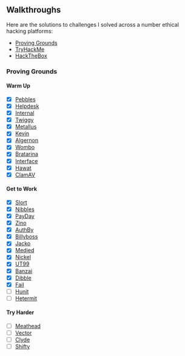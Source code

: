 ## Walkthroughs
Here are the solutions to challenges I solved across a number ethical hacking platforms:
* [Proving Grounds](#proving-grounds)
* [TryHackMe](#tryhackme)
* [HackTheBox](#hackthebox)

### Proving Grounds
#### Warm Up
* [x] [Pebbles](/walkthroughs/pg/pebbles/)
* [x] [Helpdesk](/walkthroughs/pg/helpdesk)
* [x] [Internal](/walkthroughs/pg/internal)
* [x] [Twiggy](/walkthroughs/pg/twiggy/)
* [x] [Metallus](/walkthroughs/pg/metallus/)
* [x] [Kevin](/walkthroughs/pg/kevin/)
* [x] [Algernon](/walkthroughs/pg/algernon/)
* [x] [Wombo](/walkthroughs/pg/wombo/)
* [x] [Bratarina](/walkthroughs/pg/bratarina/)
* [x] [Interface](/walkthroughs/pg/interface/)
* [x] [Hawat](/walkthroughs/pg/hawat/)
* [x] [ClamAV](/walkthroughs/pg/clamav/)

#### Get to Work
* [x] [Slort](/walkthroughs/pg/slort/)
* [x] [Nibbles](/walkthroughs/pg/nibbles/)
* [x] [PayDay](/walkthroughs/pg/payday/)
* [x] [Zino](/walkthroughs/pg/zino/)
* [x] [AuthBy](/walkthroughs/pg/authby/)
* [x] [Billyboss](/walkthroughs/pg/billyboss)
* [x] [Jacko](/walkthroughs/pg/jacko/)
* [x] [Medjed](/walkthroughspg/medjed/)
* [x] [Nickel](/walkthroughs/pg/nickel/)
* [x] [UT99](/walkthroughs/pg/ut99/)
* [x] [Banzai](/walkthroughs/pg/banzai/)
* [x] [Dibble](/walkthroughs/pg/dibble)
* [x] [Fail](/walkthroughs/pg/fail/)
* [ ] [Hunit](/walkthroughs/pg/hunit/)
* [ ] [Hetermit](/walkthroughs/pg/hetermit/)

#### Try Harder
* [ ] [Meathead](/walkthroughs/pg/meathead/)
* [ ] [Vector](/walkthroughs/pg/vector/)
* [ ] [Clyde](/walkthroughs/pg/clyde/)
* [ ] [Shifty](/walkthroughs/pg/shifty/)
